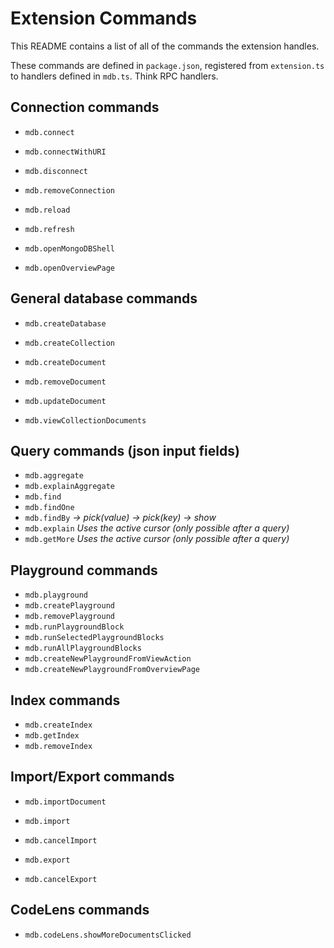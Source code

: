 # Extension Commands

This README contains a list of all of the commands the extension handles.

These commands are defined in `package.json`, registered from `extension.ts` to
handlers defined in `mdb.ts`.
Think RPC handlers.

## Connection commands

- `mdb.connect`
- `mdb.connectWithURI`
- `mdb.disconnect`
- `mdb.removeConnection`
- `mdb.reload`
- `mdb.refresh`

- `mdb.openMongoDBShell`
- `mdb.openOverviewPage`

## General database commands

- `mdb.createDatabase`
- `mdb.createCollection`

- `mdb.createDocument`
- `mdb.removeDocument`
- `mdb.updateDocument`

- `mdb.viewCollectionDocuments`

## Query commands (json input fields)

- `mdb.aggregate`
- `mdb.explainAggregate`
- `mdb.find`
- `mdb.findOne`
- `mdb.findBy` _-> pick(value) -> pick(key) -> show_
- `mdb.explain` _Uses the active cursor (only possible after a query)_
- `mdb.getMore` _Uses the active cursor (only possible after a query)_

## Playground commands

- `mdb.playground`
- `mdb.createPlayground`
- `mdb.removePlayground`
- `mdb.runPlaygroundBlock`
- `mdb.runSelectedPlaygroundBlocks`
- `mdb.runAllPlaygroundBlocks`
- `mdb.createNewPlaygroundFromViewAction`
- `mdb.createNewPlaygroundFromOverviewPage`

## Index commands

- `mdb.createIndex`
- `mdb.getIndex`
- `mdb.removeIndex`

## Import/Export commands

- `mdb.importDocument`

- `mdb.import`
- `mdb.cancelImport`
- `mdb.export`
- `mdb.cancelExport`

## CodeLens commands

- `mdb.codeLens.showMoreDocumentsClicked`
